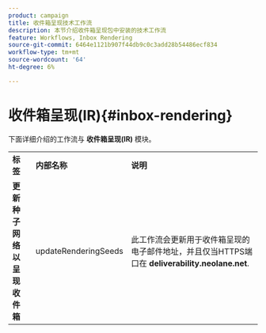 ```yaml
---
product: campaign
title: 收件箱呈现技术工作流
description: 本节介绍收件箱呈现包中安装的技术工作流
feature: Workflows, Inbox Rendering
source-git-commit: 6464e1121b907f44db9c0c3add28b54486ecf834
workflow-type: tm+mt
source-wordcount: '64'
ht-degree: 6%

---
```



# 收件箱呈现(IR){#inbox-rendering}



下面详细介绍的工作流与 **收件箱呈现(IR)** 模块。

<table> 
 <tbody> 
  <tr> 
   <td> <strong>标签</strong><br /> </td> 
   <td> <strong>内部名称</strong><br /> </td> 
   <td> <strong>说明</strong><br /> </td> 
  </tr> 
  <tr> 
   <td> <strong>更新种子网络以呈现收件箱</strong><br /> </td> 
   <td> <span class="uicontrol">updateRenderingSeeds</span> <br /> </td> 
   <td> 此工作流会更新用于收件箱呈现的电子邮件地址，并且仅当HTTPS端口在 <strong>deliverability.neolane.net</strong>.<br /> </td> 
  </tr> 
 </tbody> 
</table>

